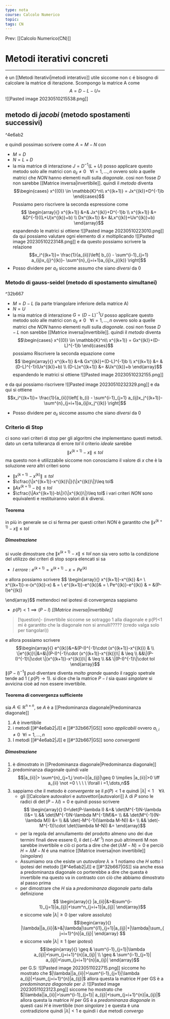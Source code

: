 ```yaml
---
type: nota
course: Calcolo Numerico
topic: 
tags: CN
---
```


Prev: [[Calcolo Numerico(CN)]]

# Metodi iterativi concreti
---
è un [[Metodi Iterativi|metodi interativo]] utile siccome non c é bisogno di calcolare la matrice di iterazione.
Scompongo la matrice A come
$$A=D-L-U =$$
![[Pasted image 20230510215538.png]]
## metodo di _jacobi_ (metodo spostamenti successivi)

^4e6ab2

e quindi possimao scrivere come $A = M - N$ con 
- $M=D$ 
- $N=L+D$ 
- la mia matrice di interazione $J =D^{-1}(L+U)$
posso applicare questo metodo solo alle matrici con $a_{ii} \not= 0\ \ \ \forall i =1,\dots,n$ ovvero solo a quelle matrici che _NON_ hanno elementi nulli sulla _diagonale_. cosi non fosse $D$ non sarebbe [[Matrice inversa|invertibile]].
quindi il _metodo_ diventa
$$\begin{cases}
x^{(0)} \in \mathbb{K}^n\\
x^{(k+1)} = Jx^{(k)}+D^{-1}b
\end{cases}$$
Possiamo pero riscrivere la seconda espressione come
$$
\begin{array}{}
x^{(k+1)} &=& Jx^{(k)}+D^{-1}b \\
x^{(k+1)} &= &D^{-1}((L+U)x^{(k)}+b)  \\
Dx^{(k+1)} &= &Lx^{(k)}+Ux^{(k)}+b)
\end{array}$$
espandendo le matrici si ottiene
![[Pasted image 20230510223010.png]]
da qui possiamo valutare ogni elemento di $x$ moltiplicando
![[Pasted image 20230510223148.png]]
e da questo possiamo scrivere la relazione 
$$x_i^{(k+1)}= \frac{1}{a_{ii}}\left[ b_{i} - \sum^{i-1}_{j=1} a_{ij}x_{j}^{(k)}- \sum^{n}_{j=i+1}a_{ij}x_j{(k)} \right]$$
- Posso dividere per $a_{ii}$ siccome assumo che siano _diversi_ da 0

### Metodo di  gauss-seidel (metodo di spostamento simultanei)

^32b667

- $M=D-L$ (la parte triangolare inferiore della matrice A)
- $N = U$
- la mia matrice di interazione $G=(D-L)^{-1}U$ 
posso applicare questo metodo solo alle matrici con $a_{ii} \not= 0\ \ \ \forall i =1,\dots,n$ ovvero solo a quelle matrici che _NON_ hanno elementi nulli sulla _diagonale_. cosi non fosse $D-L$ non sarebbe [[Matrice inversa|invertibile]].
quindi il _metodo_ diventa
$$\begin{cases}
x^{(0)} \in \mathbb{K}^n\\
x^{(k+1)} = Gx^{(k)}+(D-L)^{-1}b
\end{cases}$$
possiamo Riscrivere la seconda equazione come 
$$
\begin{array}{}
x^{(k+1)} &=& Gx^{(k)}+(D-L)^{-1}b \\
x^{(k+1)} &= &(D-L)^{-1}(Ux^{(k)}+b)  \\
(D-L)x^{(k+1)} &= &Ux^{(k)}+b
\end{array}$$
espandendo le matrici si ottiene
![[Pasted image 20230510232155.png]]
 
e da qui possiamo riscrivere
![[Pasted image 20230510232329.png]]
e da qui si ottiene 
$$x_i^{(k+1)}= \frac{1}{a_{ii}}\left[ b_{i} - \sum^{i-1}_{j=1} a_{ij}x_j^{(k+1)}- \sum^{n}_{j=i+1}a_{ij}x_j^{(k)} \right]$$
- Posso dividere per $a_{ii}$ siccome assumo che siano _diversi_ da 0




### Criterio di Stop
ci sono vari criteri di stop per gli algoritmi che implementano questi metodi.
dato un certa tolleranza di errore $tol$ il criterio _ideale_ sarebbe 
$$\|x^{(k+1)}-x\|\leq tol$$
ma questo non è utilizzabile siccome non conosciamo il valore di $x$ che è la soluzione _vera_
altri criteri sono
- $\|x^{(k+1)}-x^{(k)}\|\leq tol$
- $\cfrac{\|x^{(k+1)}-x^{(k)}\|}{\|x^{(k)}\|}\leq tol$
- $\|Ax^{(k+1)}-b\| \leq tol$
- $\cfrac{\|Ax^{(k+1)}-b\|}{\|x^{(k)}\|}\leq tol$
i vari criteri _NON_ sono equivalenti e restituiranno valori di $k$ diversi. 
#### Teorema
in più in generale se ci si ferma per questi criteri _NON_ è garantito che $\|x^{(k+1)}-x\| \leq tol$

##### Dimostrazione
si vuole dimostrare che $\|x^{(k+1)}-x\| \leq tol$ non sia vero sotto la condizione del utilizzo dei criteri di stop sopra elencati
si sa 
- _l errore_ : $e^{(k+1)}=x^{(k+1)}-x = Pe^{(k)}$

e allora possiamo scrivere
$$
\begin{array}{}
x^{(k+1)}-x^{(k)} &= \\
x^{(k+1)}-x-(x^{(k)}-x) & =  \\
e^{(k+1)}-e^{(k)}& =  \\
Pe^{(k)}-e^{(k)} & = &(P-I)e^{(k)}

\end{array}$$
mettendoci nel ipotesi di convergenza sappiamo
- $p(P)<1 \implies (P-I)$ _[[Matrice inversa|invertibile]]_ 
>[!question]-
>(invertibile siccome se sotraggo 1 alla diagonale e p(P)<1 mi è garantito che la diagonale non si annulli????? (credo valga solo per tiangolari))

e allora possiamo scrivere
$$\begin{array}{}
 e^{(k)}&=&(P-I)^{-1}\cdot (x^{(k+1)}-x^{(k)}) &   \\
\|e^{(k)}\|&=&\|(P-I)^{-1}\cdot (x^{(k+1)}-x^{(k)})\| & \leq \\
&&\|(P-I)^{-1}\|\cdot \|(x^{(k+1)}-x^{(k)})\| & \leq \\
&& \|(P-I)^{-1}\|\cdot tol
\end{array}$$
$\|(P-I)^{-1}\|$ _può_ diventare diventa  _molto grande_ quando il raggio spetrale tende ad 1 ( $p(P) \to 1$). si dice che la matrice $P-I$ sia quasi _singolare_ si avvicina cioè ad non essere invertibile.

#### Teorema di convergenza sufficiente
sia $A \in \mathbb{R}^{n \times n}$, se $A$ è a [[Predominanza diagonale|Predominanza diagonale]]
1. $A$ è invertibile
2. i metodi [[#^4e6ab2|J]] e [[#^32b667|GS]] sono _applicabili_ ovvero $a_{i,i}\not =0 \ \ \forall i = 1,\dots,n$ 
3. I metodi [[#^4e6ab2|J]] e [[#^32b667|GS]] sono _convergenti_

##### Dimostrazione
1. è dimostrato in [[Predominanza diagonale|Predominanza diagonale]]
2. predominanza diagonale quindi vale $$|a_{ii}|> \sum^{n}_{j=1,j \not=i}|a_{ij}|\geq 0 \implies |a_{ii}|>0 \iff a_{ii} \not =0 \  \ \ \ \forall i =1,\dots,n$$
3. sappiamo che il metodo è _convergente_ se il $p(P)< 1$ e quindi $|\lambda|<1 \ \ \ \ \forall \lambda$
	- gli [[Calcolare autovalori e autovettori|autovalori]] $\lambda$  di $P$ sono le radici di $\det(P-\lambda I) =0$ e quindi posso scrivere$$
\begin{array}{}	
0=\det(P-\lambda I) &=& \det(M^{-1}N-\lambda I)&= \\
&& \det(M^{-1}N-\lambda M^{-1}M)&=  \\
&& \det(M^{-1}(N-\lambda M)) &= \\
&& \det(-M^{-1}(\lambda M-N)) &= \\
&& \det(-M^{-1})\cdot \det(\lambda M-N)) &=
\end{array}$$ 
	- per la regola del annullamento del prodotto almeno uno dei due termini finali deve essere 0, il $\det(-M^{-1})$ non può altrimenti M non sarebbe invertibile e ciò ci porta a dire che $\det(\lambda M-N)=0$  e perciò $H = \lambda M-N$ é una matrice [[Matrice inversa|non invertibile]] (_singolare_)
	- Assumiamo ora che esiste un _autovalore_ $\lambda \geq 1$ notiamo che $H$ sotto l ipotesi del metodo [[#^4e6ab2|J]] e [[#^32b667|GS]] sia anche essa a predominanza diagonale co porterebbe a dire che questa è invertibile ma questo va in contrasto con ciò che abbiamo dimostrato al passo prima 
	- per dimostrare che $H$ sia a _predominanza diagonale_ parto dalla definizione $$ \begin{array}{}
        |a_{ii}|&>&\sum^{i-1}_{j=1}|a_{ij}|+\sum^n_{j=i+1}|a_{ij}| 
       \end{array}$$
       e siccome vale $|\lambda|\geq 0$ (per valore assoluto)
$$\begin{array}{}
|\lambda||a_{ii}|&>&|\lambda|\sum^{i1}_{j=1}|a_{ij}|+|\lambda|\sum_{j=i+1}^{n}|a_{ij}|
\end{array} 
$$
	   e siccome vale $|\lambda|\geq 1$ (per _ipotesi_)
		$$\begin{array}{}
 \geq & \sum^{i-1}_{j=1}|\lambda a_{ij}|+\sum_{j=i+1}^{n}|a_{ij}| \\
  \geq & \sum^{i-1}_{j=1}| a_{ij}|+\sum_{j=i+1}^{n}|a_{ij}|
\end{array}$$
		per G.S:
			![[Pasted image 20230511022715.png]]
			siccome ho mostrato che $|\lambda||a_{ii}|>\sum^{i-1}_{j=1}|\lambda a_{ij}|+\sum_{j=i+1}^{n}|a_{ij}|$ allora questa la matrice $H$ per GS è a _predominanza diagonale_
		 per J:
		 ![[Pasted image 20230511023123.png]]
		  siccome ho mostrato che $|\lambda||a_{ii}|>\sum^{i-1}_{j=1}| a_{ij}|+\sum_{j=i+1}^{n}|a_{ij}|$ allora questa la matrice $H$ per GS è a _predominanza diagonale_
		  in questi casi $H$ è invertibile (_non singolare_ ) e questa è una contradizione quindi $|\lambda|<1$ e quindi i due metodi  _convergo_